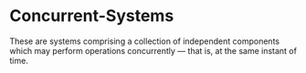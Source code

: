 # Concurrent-Systems
These are systems comprising a collection of independent components which may perform operations concurrently — that is, at the same instant of time.
